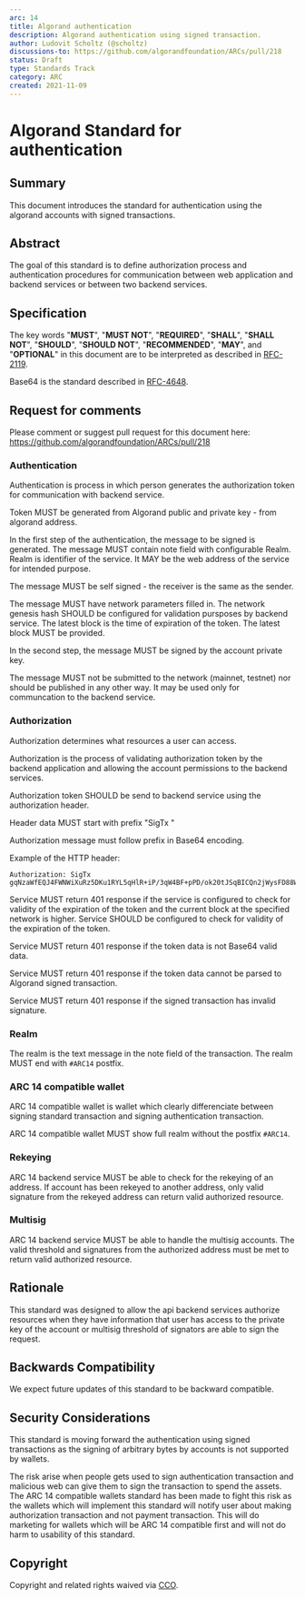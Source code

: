 ```yaml
---
arc: 14
title: Algorand authentication
description: Algorand authentication using signed transaction.
author: Ludovit Scholtz (@scholtz)
discussions-to: https://github.com/algorandfoundation/ARCs/pull/218
status: Draft
type: Standards Track
category: ARC
created: 2021-11-09
---
```


# Algorand Standard for authentication

## Summary

This document introduces the standard for authentication using the algorand accounts with signed transactions.

## Abstract

The goal of this standard is to define authorization process and authentication procedures for communication between web application and backend services or between two backend services. 

## Specification

The key words "**MUST**", "**MUST NOT**", "**REQUIRED**", "**SHALL**", "**SHALL NOT**", "**SHOULD**", "**SHOULD NOT**", "**RECOMMENDED**", "**MAY**", and "**OPTIONAL**" in this document are to be interpreted as described in [RFC-2119](https://www.ietf.org/rfc/rfc2119.txt).

Base64 is the standard described in [RFC-4648](https://www.ietf.org/rfc/rfc4648.txt).

## Request for comments

Please comment or suggest pull request for this document here: https://github.com/algorandfoundation/ARCs/pull/218

### Authentication

Authentication is process in which person generates the authorization token for communication with backend service.

Token MUST be generated from Algorand public and private key - from algorand address.

In the first step of the authentication, the message to be signed is generated. The message MUST contain note field with configurable Realm. Realm is identifier of the service. It MAY be the web address of the service for intended purpose.

The message MUST be self signed - the receiver is the same as the sender.

The message MUST have network parameters filled in. The network genesis hash SHOULD be configured for validation pursposes by backend service. The latest block is the time of expiration of the token. The latest block MUST be provided.

In the second step, the message MUST be signed by the account private key.

The message MUST not be submitted to the network (mainnet, testnet) nor should be published in any other way. It may be used only for communcation to the backend service.

### Authorization

Authorization determines what resources a user can access.

Authorization is the process of validating authorization token by the backend application and allowing the account permissions to the backend services.

Authorization token SHOULD be send to backend service using the authorization header.

Header data MUST start with prefix "SigTx "

Authorization message must follow prefix in Base64 encoding.

Example of the HTTP header:

```
Authorization: SigTx gqNzaWfEQJ4FWNWiXuRz5DKu1RYL5qHlR+iP/3qW4BF+pPD/ok20tJSqBICQn2jWysFD88W3a0ojEBM+IWvh5tyfvZyZ+AKjdHhuiaNmZWXNA+iiZnbOAQx8LaNnZW6sdGVzdG5ldC12MS4womdoxCBIY7UYpLPITsgQ8i1PEIHLD3HwWaesIN7GL39w5Qk6IqJsds4BDIAVpG5vdGXEEURSRU0tQXV0aGVudGljYXRlo3JjdsQgG1z5khU3SjAofF/H7uWij05Nzy1ZVn2sYVEzIHauIAWjc25kxCAbXPmSFTdKMCh8X8fu5aKPTk3PLVlWfaxhUTMgdq4gBaR0eXBlo3BheQ==
```

Service MUST return 401 response if the service is configured to check for validity of the expiration of the token and the current block at the specified network is higher. Service SHOULD be configured to check for validity of the expiration of the token.

Service MUST return 401 response if the token data is not Base64 valid data.

Service MUST return 401 response if the token data cannot be parsed to Algorand signed transaction.

Service MUST return 401 response if the signed transaction has invalid signature.

### Realm
The realm is the text message in the note field of the transaction. The realm MUST end with ```#ARC14``` postfix.

### ARC 14 compatible wallet
ARC 14 compatible wallet is wallet which clearly differenciate between signing standard transaction and signing authentication transaction.

ARC 14 compatible wallet MUST show full realm without the postfix  ```#ARC14```.

### Rekeying
ARC 14 backend service MUST be able to check for the rekeying of an address. If account has been rekeyed to another address, only valid signature from the rekeyed address can return valid authorized resource.

### Multisig
ARC 14 backend service MUST be able to handle the multisig accounts. The valid threshold and signatures from the authorized address must be met to return valid authorized resource.

## Rationale
This standard was designed to allow the api backend services authorize resources when they have information that user has access to the private key of the account or multisig threshold of signators are able to sign the request.

## Backwards Compatibility
We expect future updates of this standard to be backward compatible.

## Security Considerations
This standard is moving forward the authentication using signed transactions as the signing of arbitrary bytes by accounts is not supported by wallets. 

The risk arise when people gets used to sign authentication transaction and malicious web can give them to sign the transaction to spend the assets. The ARC 14 compatible wallets standard has been made to fight this risk as the wallets which will implement this standard will notify user about making authorization transaction and not payment transaction. This will do marketing for wallets which will be ARC 14 compatible first and will not do harm to usability of this standard.

## Copyright
Copyright and related rights waived via <a href="https://creativecommons.org/publicdomain/zero/1.0/">CCO</a>.
